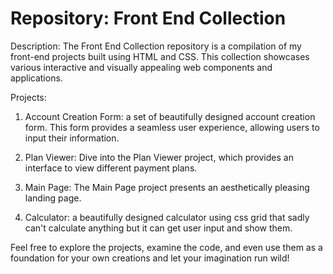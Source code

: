 
<h1>Repository: Front End Collection</h1>

Description:
The Front End Collection repository is a compilation of my front-end projects built using HTML and CSS. This collection showcases various interactive and visually appealing web components and applications.

Projects:

1. Account Creation Form:
   a set of beautifully designed account creation form. This form provides a seamless user experience, allowing users to input their information.

2. Plan Viewer:
   Dive into the Plan Viewer project, which provides an interface to view different payment plans.

3. Main Page:
   The Main Page project presents an aesthetically pleasing landing page.
   
5. Calculator:
   a beautifully designed calculator using css grid that sadly can't calculate anything but it can get user input and show them.

Feel free to explore the projects, examine the code, and even use them as a foundation for your own creations and let your imagination run wild!

